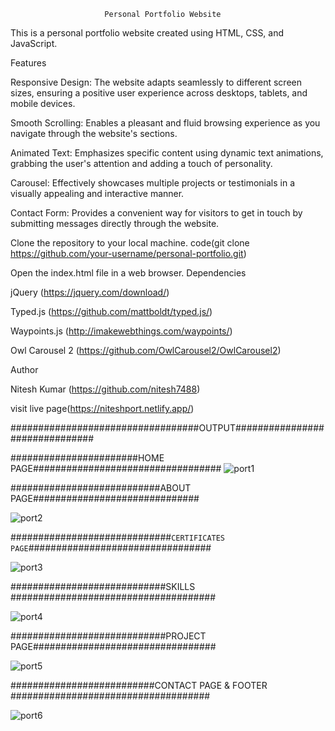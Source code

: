                          Personal Portfolio Website

This is a personal portfolio website created using HTML, CSS, and JavaScript.

Features

Responsive Design: The website adapts seamlessly to different screen sizes, ensuring a positive user experience across desktops, tablets, and mobile devices.

Smooth Scrolling: Enables a pleasant and fluid browsing experience as you navigate through the website's sections.

Animated Text: Emphasizes specific content using dynamic text animations, grabbing the user's attention and adding a touch of personality.

Carousel: Effectively showcases multiple projects or testimonials in a visually appealing and interactive manner.

Contact Form: Provides a convenient way for visitors to get in touch by submitting messages directly through the website.


Clone the repository to your local machine.
code(git clone https://github.com/your-username/personal-portfolio.git)

Open the index.html file in a web browser.
Dependencies

jQuery (https://jquery.com/download/)

Typed.js (https://github.com/mattboldt/typed.js/)

Waypoints.js (http://imakewebthings.com/waypoints/)

Owl Carousel 2 (https://github.com/OwlCarousel2/OwlCarousel2)

Author

Nitesh Kumar (https://github.com/nitesh7488)

visit live page(https://niteshport.netlify.app/)


##################################OUTPUT###############################

#######################HOME PAGE##################################
 ![port1](https://github.com/nitesh7488/summer_portfolio_project/assets/120910923/9ab4128c-ddf1-4ed7-a84f-b96d102e3358)


###########################ABOUT PAGE##############################

 ![port2](https://github.com/nitesh7488/summer_portfolio_project/assets/120910923/db01acef-d232-407a-b78c-317eeb0b38f9)


#############################`CERTIFICATES PAGE`#################################
 
 ![port3](https://github.com/nitesh7488/summer_portfolio_project/assets/120910923/8aed23f0-5f9a-4bdd-8251-fcf53bced84e)

############################SKILLS #####################################


 ![port4](https://github.com/nitesh7488/summer_portfolio_project/assets/120910923/22205413-000e-4ca3-a0ba-4697c9ec2527)

############################PROJECT PAGE#################################

 ![port5](https://github.com/nitesh7488/summer_portfolio_project/assets/120910923/94688347-dd85-43a1-b89b-94d644a0ea72)


##########################CONTACT PAGE & FOOTER ####################################

 ![port6](https://github.com/nitesh7488/summer_portfolio_project/assets/120910923/00660bcd-494b-4a0a-839e-bf44c7ce4de7)





